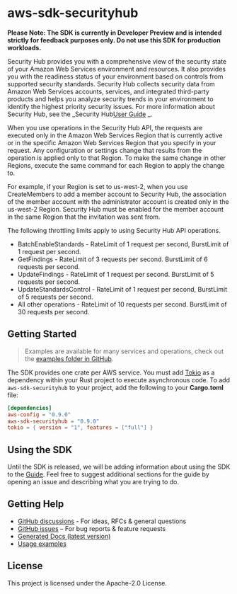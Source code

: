 # aws-sdk-securityhub

**Please Note: The SDK is currently in Developer Preview and is intended strictly for
feedback purposes only. Do not use this SDK for production workloads.**

Security Hub provides you with a comprehensive view of the security state of your Amazon Web Services environment and resources. It also provides you with the readiness status of your environment based on controls from supported security standards. Security Hub collects security data from Amazon Web Services accounts, services, and integrated third-party products and helps you analyze security trends in your environment to identify the highest priority security issues. For more information about Security Hub, see the _Security Hub[User Guide](https://docs.aws.amazon.com/securityhub/latest/userguide/what-is-securityhub.html) _.

When you use operations in the Security Hub API, the requests are executed only in the Amazon Web Services Region that is currently active or in the specific Amazon Web Services Region that you specify in your request. Any configuration or settings change that results from the operation is applied only to that Region. To make the same change in other Regions, execute the same command for each Region to apply the change to.

For example, if your Region is set to us-west-2, when you use CreateMembers to add a member account to Security Hub, the association of the member account with the administrator account is created only in the us-west-2 Region. Security Hub must be enabled for the member account in the same Region that the invitation was sent from.

The following throttling limits apply to using Security Hub API operations.
  - BatchEnableStandards - RateLimit of 1 request per second, BurstLimit of 1 request per second.
  - GetFindings - RateLimit of 3 requests per second. BurstLimit of 6 requests per second.
  - UpdateFindings - RateLimit of 1 request per second. BurstLimit of 5 requests per second.
  - UpdateStandardsControl - RateLimit of 1 request per second, BurstLimit of 5 requests per second.
  - All other operations - RateLimit of 10 requests per second. BurstLimit of 30 requests per second.

## Getting Started

> Examples are available for many services and operations, check out the
> [examples folder in GitHub](https://github.com/awslabs/aws-sdk-rust/tree/main/examples).

The SDK provides one crate per AWS service. You must add [Tokio](https://crates.io/crates/tokio)
as a dependency within your Rust project to execute asynchronous code. To add `aws-sdk-securityhub` to
your project, add the following to your **Cargo.toml** file:

```toml
[dependencies]
aws-config = "0.9.0"
aws-sdk-securityhub = "0.9.0"
tokio = { version = "1", features = ["full"] }
```

## Using the SDK

Until the SDK is released, we will be adding information about using the SDK to the
[Guide](https://github.com/awslabs/aws-sdk-rust/blob/main/Guide.md). Feel free to suggest
additional sections for the guide by opening an issue and describing what you are trying to do.

## Getting Help

* [GitHub discussions](https://github.com/awslabs/aws-sdk-rust/discussions) - For ideas, RFCs & general questions
* [GitHub issues](https://github.com/awslabs/aws-sdk-rust/issues/new/choose) – For bug reports & feature requests
* [Generated Docs (latest version)](https://awslabs.github.io/aws-sdk-rust/)
* [Usage examples](https://github.com/awslabs/aws-sdk-rust/tree/main/examples)

## License

This project is licensed under the Apache-2.0 License.

